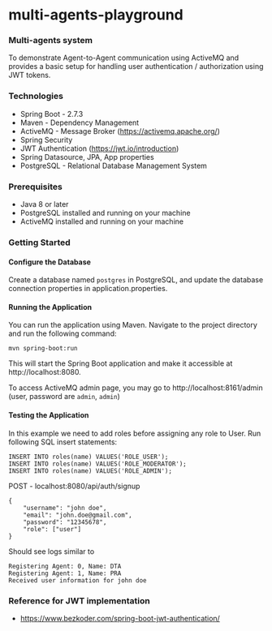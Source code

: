 # multi-agents-playground

### Multi-agents system

To demonstrate Agent-to-Agent communication using ActiveMQ and provides a basic setup for handling user authentication / authorization using JWT tokens.

### Technologies
- Spring Boot - 2.7.3
- Maven - Dependency Management
- ActiveMQ - Message Broker (https://activemq.apache.org/)
- Spring Security
- JWT Authentication (https://jwt.io/introduction)
- Spring Datasource, JPA, App properties
- PostgreSQL - Relational Database Management System


### Prerequisites
- Java 8 or later
- PostgreSQL installed and running on your machine
- ActiveMQ installed and running on your machine

### Getting Started

#### Configure the Database
Create a database named `postgres` in PostgreSQL, and update the database connection properties in application.properties.

#### Running the Application
You can run the application using Maven. Navigate to the project directory and run the following command:

```
mvn spring-boot:run
```
This will start the Spring Boot application and make it accessible at http://localhost:8080.

To access ActiveMQ admin page, you may go to http://localhost:8161/admin (user, password are `admin`, `admin`)

#### Testing the Application
In this example we need to add roles before assigning any role to User.
Run following SQL insert statements:
```
INSERT INTO roles(name) VALUES('ROLE_USER');
INSERT INTO roles(name) VALUES('ROLE_MODERATOR');
INSERT INTO roles(name) VALUES('ROLE_ADMIN');
```
POST - localhost:8080/api/auth/signup
```
{
    "username": "john doe",
    "email": "john.doe@gmail.com",
    "password": "12345678",
    "role": ["user"]
}
```
Should see logs similar to
```
Registering Agent: 0, Name: DTA
Registering Agent: 1, Name: PRA
Received user information for john doe
```

### Reference for JWT implementation
- https://www.bezkoder.com/spring-boot-jwt-authentication/